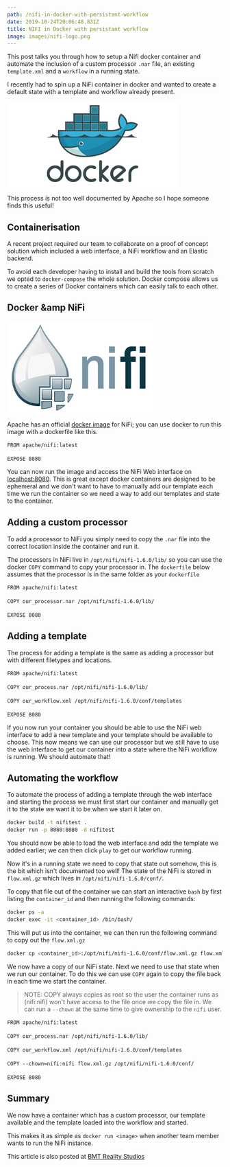 ```yaml
---
path: /nifi-in-docker-with-persistant-workflow
date: 2019-10-24T20:06:48.831Z
title: NIFI in Docker with persistant workflow
image: images/nifi-logo.png
---
```


This post talks you through how to setup a Nifi docker container and automate the inclusion of a custom processor `.nar` file, an existing `template.xml` and a `workflow` in a running state.

<!-- end -->

I recently had to spin up a NiFi container in docker and wanted to create a default state with a template and workflow already present.

![Docker logo](images/docker-logo.png)

This process is not too well documented by Apache so I hope someone finds this useful!

## Containerisation

A recent project required our team to collaborate on a proof of concept solution which included a web interface, a NiFi workflow and an Elastic backend.

To avoid each developer having to install and build the tools from scratch we opted to `docker-compose` the whole solution. Docker compose allows us to create a series of Docker containers which can easily talk to each other.

## Docker &amp NiFi

![NiFi logo](images/nifi-logo.png)

Apache has an official [docker image](https://hub.docker.com/r/apache/nifi/) for NiFi; you can use docker to run this image with a dockerfile like this.

```docker
FROM apache/nifi:latest

EXPOSE 8080
```

You can now run the image and access the NiFi Web interface on [localhost:8080](http://localhost:8080). This is great except docker containers are designed to be ephemeral and we don't want to have to manually add our template each time we run the container so we need a way to add our templates and state to the container.

## Adding a custom processor

To add a processor to NiFi you simply need to copy the `.nar` file into the correct location inside the container and run it.

The processors in NiFi live in `/opt/nifi/nifi-1.6.0/lib/` so you can use the docker `COPY` command to copy your processor in. The `dockerfile` below assumes that the processor is in the same folder as your `dockerfile`

```docker
FROM apache/nifi:latest

COPY our_processor.nar /opt/nifi/nifi-1.6.0/lib/

EXPOSE 8080
```

## Adding a template

The process for adding a template is the same as adding a processor but with different filetypes and locations.

```docker
FROM apache/nifi:latest

COPY our_process.nar /opt/nifi/nifi-1.6.0/lib/

COPY our_workflow.xml /opt/nifi/nifi-1.6.0/conf/templates

EXPOSE 8080
```

If you now run your container you should be able to use the NiFi web interface to add a new template and your template should be available to choose. This now means we can use our processor but we still have to use the web interface to get our container into a state where the NiFi workflow is running. We should automate that!

## Automating the workflow

To automate the process of adding a template through the web interface and starting the process we must first start our container and manually get it to the state we want it to be when we start it later on.

```bash
docker build -t nifitest .
docker run -p 8080:8080 -d nifitest
```

You should now be able to load the web interface and add the template we added earlier; we can then click `play` to get our workflow running.

Now it's in a running state we need to copy that state out somehow, this is the bit which isn't documented too well! The state of the NiFi is stored in `flow.xml.gz` which lives in `/opt/nifi/nifi-1.6.0/conf/`.

To copy that file out of the container we can start an interactive `bash` by first listing the `container_id` and then running the following commands:

```bash
docker ps -a
docker exec -it <container_id> /bin/bash/
```

This will put us into the container, we can then run the following command to copy out the `flow.xml.gz`

```bash
docker cp <container_id>:/opt/nifi/nifi-1.6.0/conf/flow.xml.gz flow.xml.gz
```

We now have a copy of our NiFi state. Next we need to use that state when we run our container. To do this we can use `COPY` again to copy the file back in each time we start the container.

> NOTE: COPY always copies as root so the user the container runs as (nifi:nifi) won't have access to the file once we copy the file in. We can run a `--chown` at the same time to give ownership to the `nifi` user.

```docker
FROM apache/nifi:latest

COPY our_process.nar /opt/nifi/nifi-1.6.0/lib/

COPY our_workflow.xml /opt/nifi/nifi-1.6.0/conf/templates

COPY --chown=nifi:nifi flow.xml.gz /opt/nifi/nifi-1.6.0/conf/

EXPOSE 8080
```

## Summary

We now have a container which has a custom processor, our template available and the template loaded into the workflow and started.

This makes it as simple as `docker run <image>` when another team member wants to run the NiFi instance.

This article is also posted at [BMT Reality Studios](https://www.bmtrealitystudios.com/dockerising-nifi/)
